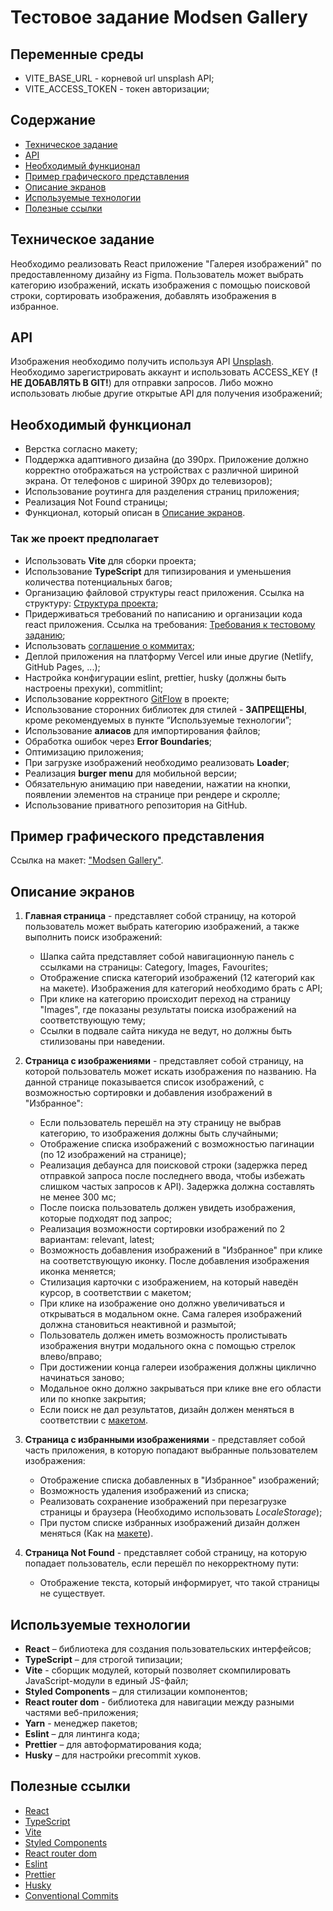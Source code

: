 # Тестовое задание Modsen Gallery


## Переменные среды

- VITE_BASE_URL - корневой url unsplash API;
- VITE_ACCESS_TOKEN - токен авторизации;

## Содержание

- [Техническое задание](#Техническое-задание)
- [API](#API)
- [Необходимый функционал](#Необходимый-функционал)
- [Пример графического представления](#Пример-графического-представления)
- [Описание экранов](#Описание-экранов)
- [Используемые технологии](#Используемые-технологии)
- [Полезные ссылки](#Полезные-ссылки)

## Техническое задание

Необходимо реализовать React приложение "Галерея изображений" по предоставленному дизайну из Figma. Пользователь может выбрать категорию изображений, искать изображения с помощью поисковой строки, сортировать изображения, добавлять изображения в избранное.

## API

Изображения необходимо получить используя API [Unsplash](https://unsplash.com/documentation). Необходимо зарегистрировать аккаунт и использовать ACCESS_KEY (**!НЕ ДОБАВЛЯТЬ В GIT!**) для отправки запросов. Либо можно использовать любые другие открытые API для получения изображений;

## Необходимый функционал

- Верстка согласно макету;
- Поддержка адаптивного дизайна (до 390px. Приложение должно корректно отображаться на устройствах с различной шириной экрана. От телефонов с шириной 390px до телевизоров);
- Использование роутинга для разделения страниц приложения;
- Реализация Not Found страницы;
- Функционал, который описан в [Описание экранов](#Описание-экранов).

### Так же проект предполагает

- Использовать **Vite** для сборки проекта;
- Использование **TypeScript** для типизирования и уменьшения количества потенциальных багов;
- Организацию файловой структуры react приложения. Ссылка на структуру: [Cтруктура проекта](https://github.com/mkrivel/structure);
- Придерживаться требований по написанию и организации кода react приложения. Ссылка на требования: [Требования к тестовому заданию](https://github.com/annaprystavka/requirements);
- Использовать [соглашение о коммитах](https://www.conventionalcommits.org/ru/v1.0.0/);
- Деплой приложения на платформу Vercel или иные другие (Netlify, GitHub Pages, ...);
- Настройка конфигурации eslint, prettier, husky (должны быть настроены прехуки), commitlint;
- Использование корректного [GitFlow](https://www.atlassian.com/git/tutorials/comparing-workflows/gitflow-workflow) в проекте;
- Использование сторонних библиотек для стилей - **ЗАПРЕЩЕНЫ**, кроме рекомендуемых в пункте “Используемые технологии”;
- Использование **алиасов** для импортирования файлов;
- Обработка ошибок через **Error Boundaries**;
- Оптимизацию приложения;
- При загрузке изображений необходимо реализовать **Loader**;
- Реализация **burger menu** для мобильной версии;
- Обязательную анимацию при наведении, нажатии на кнопки, появлении элементов на странице при рендере и скролле;
- Использование приватного репозитория на GitHub.

## Пример графического представления

Ссылка на макет: ["Modsen Gallery"](<https://www.figma.com/design/zk7fLjKHubNQQafUKpiooc/Modsen-gallery-(React)?node-id=0-1&t=lCEZn6vpBOUHnVOy-1>).

## Описание экранов

1. **Главная страница** - представляет собой страницу, на которой пользователь может выбрать категорию изображений, а также выполнить поиск изображений:

   - Шапка сайта представляет собой навигационную панель с ссылками на страницы: Category, Images, Favourites;
   - Отображение списка категорий изображений (12 категорий как на макете). Изображения для категорий необходимо брать с API;
   - При клике на категорию происходит переход на страницу "Images", где показаны результаты поиска изображений на соответствующую тему;
   - Ссылки в подвале сайта никуда не ведут, но должны быть стилизованы при наведении.

2. **Страница с изображениями** - представляет собой страницу, на которой пользователь может искать изображения по названию. На данной странице показывается список изображений, с возможностью сортировки и добавления изображений в "Избранное":

   - Если пользователь перешёл на эту страницу не выбрав категорию, то изображения должны быть случайными;
   - Отображение списка изображений с возможностью пагинации (по 12 изображений на странице);
   - Реализация дебаунса для поисковой строки (задержка перед отправкой запроса после последнего ввода, чтобы избежать слишком частых запросов к API). Задержка должна составлять не менее 300 мс;
   - После поиска пользователь должен увидеть изображения, которые подходят под запрос;
   - Реализация возможности сортировки изображений по 2 вариантам: relevant, latest;
   - Возможность добавления изображений в "Избранное" при клике на соответствующую иконку. После добавления изображения иконка меняется;
   - Стилизация карточки с изображением, на который наведён курсор, в соответствии с макетом;
   - При клике на изображение оно должно увеличиваться и открываться в модальном окне. Сама галерея изображений должна становиться неактивной и размытой;
   - Пользователь должен иметь возможность пролистывать изображения внутри модального окна с помощью стрелок влево/вправо;
   - При достижении конца галереи изображения должны циклично начинаться заново;
   - Модальное окно должно закрываться при клике вне его области или по кнопке закрытия;
   - Если поиск не дал результатов, дизайн должен меняться в соответствии с [макетом](<https://www.figma.com/design/zk7fLjKHubNQQafUKpiooc/Modsen-gallery-(React)?node-id=40-6&t=wMjotNAprkRertL3-0>).

3. **Страница с избранными изображениями** - представляет собой часть приложения, в которую попадают выбранные пользователем изображения:

   - Отображение списка добавленных в "Избранное" изображений;
   - Возможность удаления изображений из списка;
   - Реализовать сохранение изображений при перезагрузке страницы и браузера (Необходимо использовать _LocaleStorage_);
   - При пустом списке избранных изображений дизайн должен меняться (Как на [макете](<https://www.figma.com/design/zk7fLjKHubNQQafUKpiooc/Modsen-gallery-(React)?node-id=11-345&t=wMjotNAprkRertL3-0>)).

4. **Страница Not Found** - представляет собой страницу, на которую попадает пользователь, если перешёл по некорректному пути:

   - Отображение текста, который информирует, что такой страницы не существует.

## Используемые технологии

- **React** – библиотека для создания пользовательских интерфейсов;
- **TypeScript** – для строгой типизации;
- **Vite** - сборщик модулей, который позволяет скомпилировать JavaScript-модули в единый JS-файл;
- **Styled Components** – для стилизации компонентов;
- **React router dom** - библиотека для навигации между разными частями веб-приложения;
- **Yarn** - менеджер пакетов;
- **Eslint** – для линтинга кода;
- **Prettier** – для автоформатирования кода;
- **Husky** – для настройки precommit хуков.

## Полезные ссылки

- [React](https://reactjs.org/)
- [TypeScript](https://www.typescriptlang.org/)
- [Vite](https://vitejs.dev/)
- [Styled Components](https://styled-components.com/)
- [React router dom](hthttps://reactrouter.com/)
- [Eslint](https://eslint.org/)
- [Prettier](https://prettier.io/)
- [Husky](https://typicode.github.io/husky/)
- [Conventional Commits](https://www.conventionalcommits.org/en/v1.0.0/)
